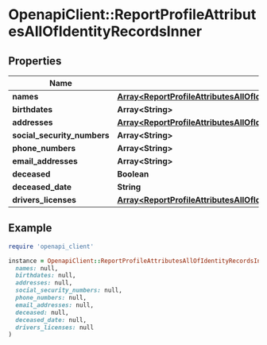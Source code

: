 # OpenapiClient::ReportProfileAttributesAllOfIdentityRecordsInner

## Properties

| Name | Type | Description | Notes |
| ---- | ---- | ----------- | ----- |
| **names** | [**Array&lt;ReportProfileAttributesAllOfIdentityRecordsInnerNamesInner&gt;**](ReportProfileAttributesAllOfIdentityRecordsInnerNamesInner.md) |  | [optional] |
| **birthdates** | **Array&lt;String&gt;** |  | [optional] |
| **addresses** | [**Array&lt;ReportProfileAttributesAllOfIdentityRecordsInnerAddressesInner&gt;**](ReportProfileAttributesAllOfIdentityRecordsInnerAddressesInner.md) |  | [optional] |
| **social_security_numbers** | **Array&lt;String&gt;** |  | [optional] |
| **phone_numbers** | **Array&lt;String&gt;** |  | [optional] |
| **email_addresses** | **Array&lt;String&gt;** |  | [optional] |
| **deceased** | **Boolean** |  | [optional] |
| **deceased_date** | **String** |  | [optional] |
| **drivers_licenses** | [**Array&lt;ReportProfileAttributesAllOfIdentityRecordsInnerDriversLicensesInner&gt;**](ReportProfileAttributesAllOfIdentityRecordsInnerDriversLicensesInner.md) |  | [optional] |

## Example

```ruby
require 'openapi_client'

instance = OpenapiClient::ReportProfileAttributesAllOfIdentityRecordsInner.new(
  names: null,
  birthdates: null,
  addresses: null,
  social_security_numbers: null,
  phone_numbers: null,
  email_addresses: null,
  deceased: null,
  deceased_date: null,
  drivers_licenses: null
)
```

